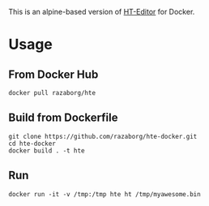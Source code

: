 This is an alpine-based version of [HT-Editor](http://hte.sourceforge.net/) for Docker.

# Usage

## From Docker Hub
	docker pull razaborg/hte

## Build from Dockerfile
	git clone https://github.com/razaborg/hte-docker.git
	cd hte-docker
	docker build . -t hte

## Run
	docker run -it -v /tmp:/tmp hte ht /tmp/myawesome.bin

